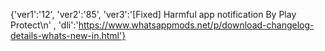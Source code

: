{'ver1':'12', 'ver2':'85', 'ver3':'[Fixed] Harmful app notification By Play Protect\n' , 'dli':'https://www.whatsappmods.net/p/download-changelog-details-whats-new-in.html'}















